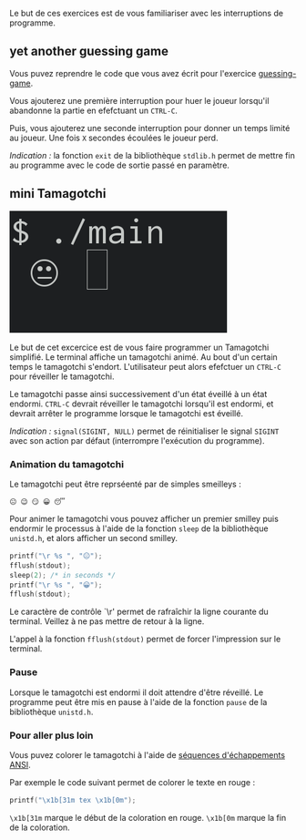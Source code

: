 
Le but de ces exercices est de vous familiariser avec les interruptions de
programme.


## yet another guessing game

Vous puvez reprendre le code que vous avez écrit pour l'exercice
[guessing-game](../01-guessing-game/README.md).

Vous ajouterez une première interruption pour huer le joueur lorsqu'il abandonne
la partie en efefctuant un `CTRL-C`.

Puis, vous ajouterez une seconde interruption pour donner un temps limité au
joueur. Une fois `X` secondes écoulées le joueur perd.

_Indication :_ la fonction `exit` de la bibliothèque `stdlib.h` permet de mettre
fin au programme avec le code de sortie passé en paramètre.


## mini Tamagotchi

![mini Tamagotchi terminal output](mini-tamagotchi.gif)

Le but de cet excercice est de vous faire programmer un Tamagotchi simplifié.
Le terminal affiche un tamagotchi animé.
Au bout d'un certain temps le tamagotchi s'endort.
L'utilisateur peut alors efefctuer un `CTRL-C` pour réveiller le tamagotchi.

Le tamagotchi passe ainsi successivement d'un état éveillé à un état endormi.
`CTRL-C` devrait réveiller le tamagotchi lorsqu'il est endormi, et devrait
arrêter le programme lorsque le tamagotchi est éveillé.

_Indication :_ `signal(SIGINT, NULL)` permet de réinitialiser le signal `SIGINT`
avec son action par défaut (interrompre l'exécution du programme).

### Animation du tamagotchi

Le tamagotchi peut être reprséenté par de simples smeilleys :

```
😐 😉 😏 😀 😴
```

Pour animer le tamagotchi vous pouvez afficher un premier smilley puis endormir
le processus à l'aide de la fonction `sleep` de la bibliothèque `unistd.h`, et
alors afficher un second smilley.

```c
printf("\r %s ", "😐");
fflush(stdout);
sleep(2); /* in seconds */
printf("\r %s ", "😀");
fflush(stdout);
```

Le caractère de contrôle `\r' permet de rafraîchir la ligne courante du
terminal. Veillez à ne pas mettre de retour à la ligne.

L'appel à la fonction `fflush(stdout)` permet de forcer l'impression sur le
terminal.

### Pause

Lorsque le tamagotchi est endormi il doit attendre d'être réveillé.
Le programme peut être mis en pause à l'aide de la fonction `pause` de la
bibliothèque `unistd.h`.

### Pour aller plus loin

Vous puvez colorer le tamagotchi à l'aide de [séquences d'échappements
ANSI](https://en.wikipedia.org/wiki/ANSI_escape_code#Colors).

Par exemple le code suivant permet de colorer le texte en rouge :

```c
printf("\x1b[31m tex \x1b[0m");
```

`\x1b[31m` marque le début de la coloration en rouge.
`\x1b[0m` marque la fin de la coloration.


